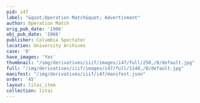 ```yaml
---
pid: i47
label: "&quot;Operation Match&quot; Advertisment"
author: Operation Match
orig_pub_date: '1966'
obj_pub_date: '1966'
publisher: Columbia Spectator
location: University Archives
case: '8'
have_images: 'Yes'
thumbnail: "/img/derivatives/iiif/images/i47/full/250,/0/default.jpg"
full: "/img/derivatives/iiif/images/i47/full/1140,/0/default.jpg"
manifest: "/img/derivatives/iiif/i47/manifest.json"
order: '45'
layout: litai_item
collection: litai
---
```

